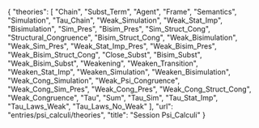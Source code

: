 {
    "theories": [
        "Chain",
        "Subst_Term",
        "Agent",
        "Frame",
        "Semantics",
        "Simulation",
        "Tau_Chain",
        "Weak_Simulation",
        "Weak_Stat_Imp",
        "Bisimulation",
        "Sim_Pres",
        "Bisim_Pres",
        "Sim_Struct_Cong",
        "Structural_Congruence",
        "Bisim_Struct_Cong",
        "Weak_Bisimulation",
        "Weak_Sim_Pres",
        "Weak_Stat_Imp_Pres",
        "Weak_Bisim_Pres",
        "Weak_Bisim_Struct_Cong",
        "Close_Subst",
        "Bisim_Subst",
        "Weak_Bisim_Subst",
        "Weakening",
        "Weaken_Transition",
        "Weaken_Stat_Imp",
        "Weaken_Simulation",
        "Weaken_Bisimulation",
        "Weak_Cong_Simulation",
        "Weak_Psi_Congruence",
        "Weak_Cong_Sim_Pres",
        "Weak_Cong_Pres",
        "Weak_Cong_Struct_Cong",
        "Weak_Congruence",
        "Tau",
        "Sum",
        "Tau_Sim",
        "Tau_Stat_Imp",
        "Tau_Laws_Weak",
        "Tau_Laws_No_Weak"
    ],
    "url": "entries/psi_calculi/theories",
    "title": "Session Psi_Calculi"
}